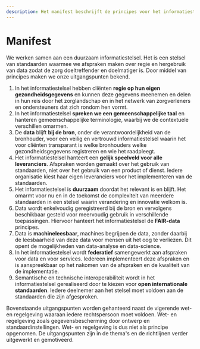 ```yaml
---
description: Het manifest beschrijft de principes voor het informatiestelsel in de zorg.
---
```


# Manifest

We werken samen aan een duurzaam informatiestelsel. Het is een stelsel van standaarden waarmee we afspraken maken over regie en hergebruik van data zodat de zorg doeltreffender en doelmatiger is. Door middel van principes maken we onze uitgangspunten bekend.

1. In het informatiestelsel hebben cliënten **regie op hun eigen gezondheidsgegevens** en kunnen deze gegevens meenemen en delen in hun reis door het zorglandschap en in het netwerk van zorgverleners en ondersteuners dat zich rondom hen vormt.
2. In het informatiestelsel **spreken we een gemeenschappelijke taal** en hanteren gemeenschappelijke terminologie, waarbij we de contextuele verschillen omarmen.
3. De **data** blijft **bij de bron**, onder de verantwoordelijkheid van de bronhouder, voor een veilig en vertrouwd informatiestelsel waarin het voor cliënten transparant is welke bronhouders welke gezondheidsgegevens registreren en wie het raadpleegt.
4. Het informatiestelsel hanteert een **gelijk speelveld voor alle leveranciers**. Afspraken worden gemaakt over het gebruik van standaarden, niet over het gebruik van een product of dienst. Iedere organisatie kiest haar eigen leveranciers voor het implementeren van de standaarden.
5. Het informatiestelsel is **duurzaam** doordat het relevant is en blijft. Het omarmt voor nu en in de toekomst de complexiteit van meerdere standaarden in een stelsel waarin verandering en innovatie welkom is.
6. Data wordt enkelvoudig geregistreerd bij de bron en vervolgens beschikbaar gesteld voor meervoudig gebruik in verschillende toepassingen. Hiervoor hanteert het informatiestelsel de **FAIR-data** principes.
7. Data is **machineleesbaar**, machines begrijpen de data, zonder daarbij de leesbaarheid van deze data voor mensen uit het oog te verliezen. Dit opent de mogelijkheden van data-analyse en data-science.
8. In het informatiestelsel wordt **federatief** samengewerkt aan afspraken voor data en voor services. Iedereen implementeert deze afspraken en is aanspreekbaar op het nakomen van de afspraken en de kwaliteit van de implementatie.
9. Semantische en technische interoperabiliteit wordt in het informatiestelsel gerealiseerd door te kiezen voor **open internationale standaarden**. Iedere deelnemer aan het stelsel moet voldoen aan de standaarden die zijn afgesproken.

Bovenstaande uitgangspunten worden gehanteerd naast de vigerende wet- en regelgeving waaraan iedere rechtspersoon moet voldoen. Wet- en regelgeving zoals gegevensbescherming door ontwerp en standaardinstellingen. Wet- en regelgeving is dus niet als principe opgenomen. De uitgangspunten zijn in de thema's en de richtlijnen verder uitgewerkt en gemotiveerd.
